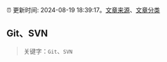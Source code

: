 :alarm_clock: 更新时间: 2024-08-19 18:39:17。[文章来源](/README.md)、[文章分类](/TAGS.md)

## Git、SVN


> 关键字：`Git`、`SVN`



